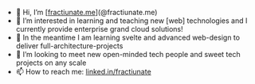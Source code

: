 - 👋 Hi, I’m [[fractiunate.me](https://www.linkedin.com/in/fractiunate-me-freelancing-34367a100/)](@fractiunate.me)
- 👀 I’m interested in learning and teaching new [web] technologies and I currently provide enterprise grand cloud solutions!
- 🌱 In the meantime I am learning svelte and advanced web-design to deliver full-architecture-projects
- 💞️ I’m looking to meet new open-minded tech people and sweet tech projects on any scale
- 📫 How to reach me: [linked.in/fractiunate](https://www.linkedin.com/in/fractiunate-me-freelancing-34367a100/)

<!---
fractiunate/fractiunate is a ✨ special ✨ repository because its `README.md` (this file) appears on your GitHub profile.
You can click the Preview link to take a look at your changes.
--->
